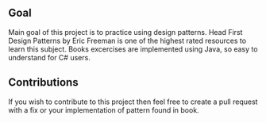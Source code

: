## Goal

Main goal of this project is to practice using design patterns.
Head First Design Patterns by Eric Freeman is one of the highest rated resources to learn this subject.
Books excercises are implemented using Java, so easy to understand for C# users.

## Contributions 

If you wish to contribute to this project then feel free to create a pull request with a fix or your implementation of pattern found in book.

